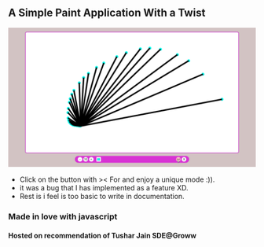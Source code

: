 ## A Simple Paint Application With a Twist

![Cool mode](./cool-mode-preview.png)

- Click on the button with >< For and enjoy a unique mode :)).
- it was a bug that I has implemented as a feature XD.
- Rest is i feel is too basic to write in documentation.


### Made in love with javascript 
#### Hosted on recommendation of Tushar Jain SDE@Groww